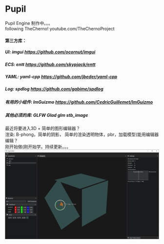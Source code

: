 # Pupil  
Pupil Engine 制作中。。。  
following TheCherno! youtube.com/TheChernoProject  
#### 第三方库：
##### UI: imgui https://github.com/ocornut/imgui  
##### ECS: entt https://github.com/skypjack/entt  
##### YAML: yaml-cpp https://github.com/jbeder/yaml-cpp  
##### Log: spdlog https://github.com/gabime/spdlog  
##### 有用的小组件: ImGuizmo https://github.com/CedricGuillemet/ImGuizmo  
##### 其他必须的库: GLFW Glad glm stb_image  
最近将要进入3D + 简单的图形编辑器？  
渲染: B-phong，简单的阴影， 简单的渲染透明物体，pbr，加载模型(能用编辑器编辑？  
刚开始做(刚开始学。持续更新。。。  
![Image text](https://github.com/pupil1337/Pupil/blob/master/preView.png)  
